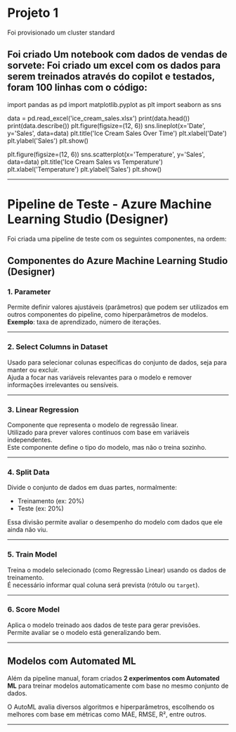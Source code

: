 # Projeto 1
Foi provisionado um cluster standard

Foi criado Um notebook com dados de vendas de sorvete:
Foi criado um excel com os dados para serem treinados através do copilot e testados, foram 100 linhas
com o código: 
---------------------------------------------
import pandas as pd
import matplotlib.pyplot as plt
import seaborn as sns

data = pd.read_excel('ice_cream_sales.xlsx')
print(data.head())
print(data.describe())
plt.figure(figsize=(12, 6))
sns.lineplot(x='Date', y='Sales', data=data)
plt.title('Ice Cream Sales Over Time')
plt.xlabel('Date')
plt.ylabel('Sales')
plt.show()

plt.figure(figsize=(12, 6))
sns.scatterplot(x='Temperature', y='Sales', data=data)
plt.title('Ice Cream Sales vs Temperature')
plt.xlabel('Temperature')
plt.ylabel('Sales')
plt.show()

--------------------------------------------
# Pipeline de Teste - Azure Machine Learning Studio (Designer)

Foi criada uma pipeline de teste com os seguintes componentes, na ordem:

## Componentes do Azure Machine Learning Studio (Designer)

### 1. Parameter
Permite definir valores ajustáveis (parâmetros) que podem ser utilizados em outros componentes do pipeline, como hiperparâmetros de modelos.  
**Exemplo**: taxa de aprendizado, número de iterações.

---

### 2. Select Columns in Dataset
Usado para selecionar colunas específicas do conjunto de dados, seja para manter ou excluir.  
Ajuda a focar nas variáveis relevantes para o modelo e remover informações irrelevantes ou sensíveis.

---

### 3. Linear Regression
Componente que representa o modelo de regressão linear.  
Utilizado para prever valores contínuos com base em variáveis independentes.  
Este componente define o tipo do modelo, mas não o treina sozinho.

---

### 4. Split Data
Divide o conjunto de dados em duas partes, normalmente:
- Treinamento (ex: 20%)
- Teste (ex: 20%)

Essa divisão permite avaliar o desempenho do modelo com dados que ele ainda não viu.

---

### 5. Train Model
Treina o modelo selecionado (como Regressão Linear) usando os dados de treinamento.  
É necessário informar qual coluna será prevista (rótulo ou `target`).

---

### 6. Score Model
Aplica o modelo treinado aos dados de teste para gerar previsões.  
Permite avaliar se o modelo está generalizando bem.

---

## Modelos com Automated ML

Além da pipeline manual, foram criados **2 experimentos com Automated ML** para treinar modelos automaticamente com base no mesmo conjunto de dados.

O AutoML avalia diversos algoritmos e hiperparâmetros, escolhendo os melhores com base em métricas como MAE, RMSE, R², entre outros.

---



